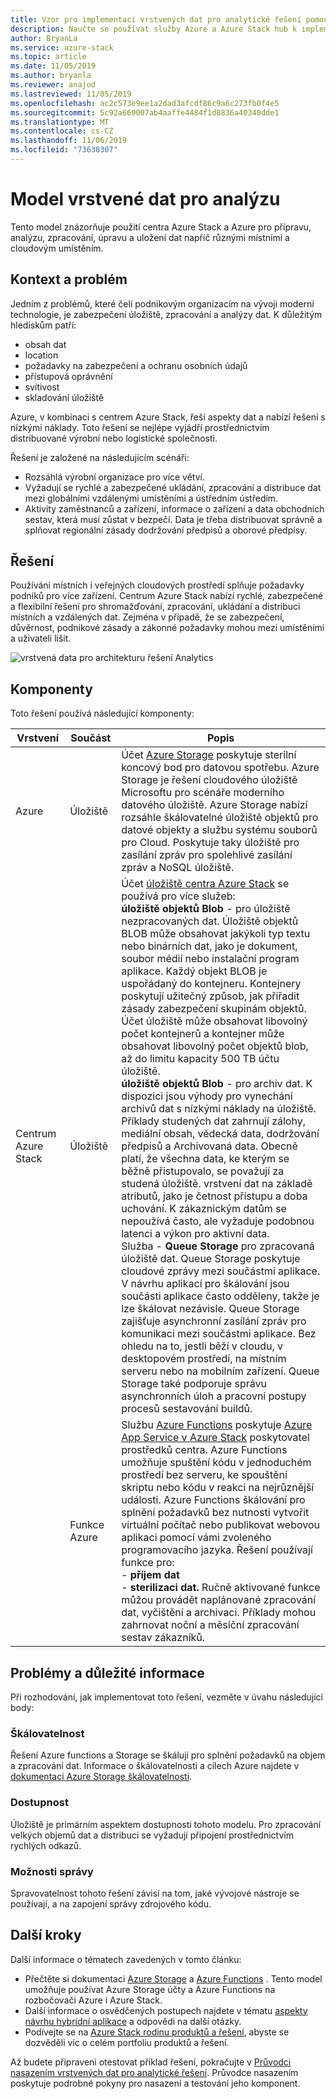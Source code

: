 ```yaml
---
title: Vzor pro implementaci vrstvených dat pro analytické řešení pomocí Azure a centra Azure Stack.
description: Naučte se používat služby Azure a Azure Stack hub k implementaci řešení vrstvených dat napříč hybridním cloudem.
author: BryanLa
ms.service: azure-stack
ms.topic: article
ms.date: 11/05/2019
ms.author: bryanla
ms.reviewer: anajod
ms.lastreviewed: 11/05/2019
ms.openlocfilehash: ac2c573e9ee1a2dad3afcdf86c9a6c273fb0f4e5
ms.sourcegitcommit: 5c92a669007ab4aaffe4484f1d8836a40340dde1
ms.translationtype: MT
ms.contentlocale: cs-CZ
ms.lasthandoff: 11/06/2019
ms.locfileid: "73638307"
---
```

# <a name="tiered-data-for-analytics-pattern"></a>Model vrstvené dat pro analýzu

Tento model znázorňuje použití centra Azure Stack a Azure pro přípravu, analýzu, zpracování, úpravu a uložení dat napříč různými místními a cloudovým umístěním.

## <a name="context-and-problem"></a>Kontext a problém

Jedním z problémů, které čelí podnikovým organizacím na vývoji moderní technologie, je zabezpečení úložiště, zpracování a analýzy dat. K důležitým hlediskům patří:
- obsah dat
- location
- požadavky na zabezpečení a ochranu osobních údajů
- přístupová oprávnění
- svítivost
- skladování úložiště

Azure, v kombinaci s centrem Azure Stack, řeší aspekty dat a nabízí řešení s nízkými náklady. Toto řešení se nejlépe vyjádří prostřednictvím distribuované výrobní nebo logistické společnosti. 

Řešení je založené na následujícím scénáři:
- Rozsáhlá výrobní organizace pro více větví.
- Vyžadují se rychlé a zabezpečené ukládání, zpracování a distribuce dat mezi globálními vzdálenými umístěními a ústředním ústředím. 
- Aktivity zaměstnanců a zařízení, informace o zařízení a data obchodních sestav, která musí zůstat v bezpečí. Data je třeba distribuovat správně a splňovat regionální zásady dodržování předpisů a oborové předpisy.

## <a name="solution"></a>Řešení

Používání místních i veřejných cloudových prostředí splňuje požadavky podniků pro více zařízení. Centrum Azure Stack nabízí rychlé, zabezpečené a flexibilní řešení pro shromažďování, zpracování, ukládání a distribuci místních a vzdálených dat. Zejména v případě, že se zabezpečení, důvěrnost, podnikové zásady a zákonné požadavky mohou mezi umístěními a uživateli lišit. 

![vrstvená data pro architekturu řešení Analytics](media/pattern-tiered-data-analytics/solution-architecture.png)

## <a name="components"></a>Komponenty

Toto řešení používá následující komponenty:

| Vrstvení | Součást | Popis |
|----------|-----------|-------------|
| Azure | Úložiště | Účet [Azure Storage](/azure/storage/) poskytuje sterilní koncový bod pro datovou spotřebu. Azure Storage je řešení cloudového úložiště Microsoftu pro scénáře moderního datového úložiště. Azure Storage nabízí rozsáhle škálovatelné úložiště objektů pro datové objekty a službu systému souborů pro Cloud. Poskytuje taky úložiště pro zasílání zpráv pro spolehlivé zasílání zpráv a NoSQL úložiště. |
| Centrum Azure Stack | Úložiště | Účet [úložiště centra Azure Stack](/azure-stack/user/azure-stack-storage-overview) se používá pro více služeb:<br>**úložiště objektů Blob** - pro úložiště nezpracovaných dat. Úložiště objektů BLOB může obsahovat jakýkoli typ textu nebo binárních dat, jako je dokument, soubor médií nebo instalační program aplikace. Každý objekt BLOB je uspořádaný do kontejneru. Kontejnery poskytují užitečný způsob, jak přiřadit zásady zabezpečení skupinám objektů. Účet úložiště může obsahovat libovolný počet kontejnerů a kontejner může obsahovat libovolný počet objektů blob, až do limitu kapacity 500 TB účtu úložiště.<br>**úložiště objektů Blob** - pro archiv dat. K dispozici jsou výhody pro vynechání archivů dat s nízkými náklady na úložiště. Příklady studených dat zahrnují zálohy, mediální obsah, vědecká data, dodržování předpisů a Archivovaná data. Obecně platí, že všechna data, ke kterým se běžně přistupovalo, se považují za studená úložiště. vrstvení dat na základě atributů, jako je četnost přístupu a doba uchování. K zákaznickým datům se nepoužívá často, ale vyžaduje podobnou latenci a výkon pro aktivní data.<br>Služba - **Queue Storage** pro zpracovaná úložiště dat. Queue Storage poskytuje cloudové zprávy mezi součástmi aplikace. V návrhu aplikací pro škálování jsou součásti aplikace často odděleny, takže je lze škálovat nezávisle. Queue Storage zajišťuje asynchronní zasílání zpráv pro komunikaci mezi součástmi aplikace.  Bez ohledu na to, jestli běží v cloudu, v desktopovém prostředí, na místním serveru nebo na mobilním zařízení. Queue Storage také podporuje správu asynchronních úloh a pracovní postupy procesů sestavování buildů. |
| | Funkce Azure | Službu [Azure Functions](/azure/azure-functions/) poskytuje [Azure App Service v Azure Stack](/azure-stack/operator/azure-stack-app-service-overview) poskytovatel prostředků centra. Azure Functions umožňuje spuštění kódu v jednoduchém prostředí bez serveru, ke spouštění skriptu nebo kódu v reakci na nejrůznější události. Azure Functions škálování pro splnění požadavků bez nutnosti vytvořit virtuální počítač nebo publikovat webovou aplikaci pomocí vámi zvoleného programovacího jazyka. Řešení používají funkce pro:<br>- **příjem dat**<br>- **sterilizaci dat.** Ručně aktivované funkce můžou provádět naplánované zpracování dat, vyčištění a archivaci. Příklady mohou zahrnovat noční a měsíční zpracování sestav zákazníků.|

## <a name="issues-and-considerations"></a>Problémy a důležité informace

Při rozhodování, jak implementovat toto řešení, vezměte v úvahu následující body:

### <a name="scalability"></a>Škálovatelnost 

Řešení Azure functions a Storage se škálují pro splnění požadavků na objem a zpracování dat. Informace o škálovatelnosti a cílech Azure najdete v [dokumentaci Azure Storage škálovatelnosti](/azure/storage/common/storage-scalability-targets). 

### <a name="availability"></a>Dostupnost

Úložiště je primárním aspektem dostupnosti tohoto modelu. Pro zpracování velkých objemů dat a distribuci se vyžadují připojení prostřednictvím rychlých odkazů. 

### <a name="manageability"></a>Možnosti správy

Spravovatelnost tohoto řešení závisí na tom, jaké vývojové nástroje se používají, a na zapojení správy zdrojového kódu. 

## <a name="next-steps"></a>Další kroky

Další informace o tématech zavedených v tomto článku:
- Přečtěte si dokumentaci [Azure Storage](/azure/storage/) a [Azure Functions](/azure/azure-functions/) . Tento model umožňuje používat Azure Storage účty a Azure Functions na rozbočovači Azure i Azure Stack.
- Další informace o osvědčených postupech najdete v tématu [aspekty návrhu hybridní aplikace](overview-app-design-considerations.md) a odpovědi na další otázky.
- Podívejte se na [Azure Stack rodinu produktů a řešení](/azure-stack), abyste se dozvěděli víc o celém portfoliu produktů a řešení.

Až budete připraveni otestovat příklad řešení, pokračujte v [Průvodci nasazením vrstvených dat pro analytické řešení](https://aka.ms/tiereddatadeploy). Průvodce nasazením poskytuje podrobné pokyny pro nasazení a testování jeho komponent.